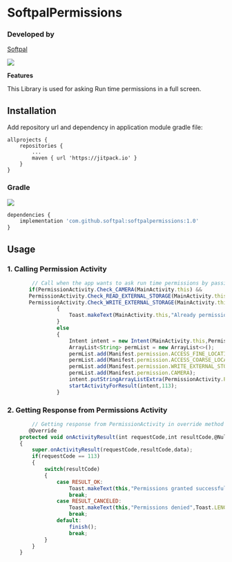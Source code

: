 # SoftpalPermissions


### Developed by
[Softpal](https://www.github.com/softpal)

[![](https://jitpack.io/v/softpal/LocationUtils.svg)](https://jitpack.io/#softpal/LocationUtils)

**Features**

This Library is used for asking Run time permissions in a full screen.

## Installation

Add repository url and dependency in application module gradle file:
  
	allprojects {
		repositories {
			...
			maven { url 'https://jitpack.io' }
		}
	}

### Gradle
[![](https://jitpack.io/v/softpal/LocationUtils.svg)](https://jitpack.io/#softpal/LocationUtils)
```javascript
dependencies {
    implementation 'com.github.softpal:softpalpermissions:1.0'
}
```

## Usage

### 1. Calling Permission Activity

```javascript
        // Call when the app wants to ask run time permissions by passing required permissions through intent.
       if(PermissionActivity.Check_CAMERA(MainActivity.this) &&
       PermissionActivity.Check_READ_EXTERNAL_STORAGE(MainActivity.this) &&
       PermissionActivity.Check_WRITE_EXTERNAL_STORAGE(MainActivity.this))
				{
					Toast.makeText(MainActivity.this,"Already permissions are granted.",Toast.LENGTH_SHORT).show();
				}
				else
				{
					Intent intent = new Intent(MainActivity.this,PermissionActivity.class);
					ArrayList<String> permList = new ArrayList<>();
					permList.add(Manifest.permission.ACCESS_FINE_LOCATION);
					permList.add(Manifest.permission.ACCESS_COARSE_LOCATION);
					permList.add(Manifest.permission.WRITE_EXTERNAL_STORAGE);
					permList.add(Manifest.permission.CAMERA);
					intent.putStringArrayListExtra(PermissionActivity.PERMISSION_LIST,permList);
					startActivityForResult(intent,113);
				}
```


### 2. Getting Response from Permissions Activity

```javascript
        // Getting response from PermissionActivity in override method onActivityResult.
       @Override
	protected void onActivityResult(int requestCode,int resultCode,@Nullable Intent data)
	{
		super.onActivityResult(requestCode,resultCode,data);
		if(requestCode == 113)
		{
			switch(resultCode)
			{
				case RESULT_OK:
					Toast.makeText(this,"Permissions granted successfully",Toast.LENGTH_SHORT).show();
					break;
				case RESULT_CANCELED:
					Toast.makeText(this,"Permissions denied",Toast.LENGTH_SHORT).show();
					break;
				default:
					finish();
					break;
			}
		}
	}
```
